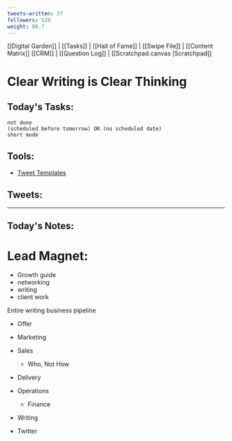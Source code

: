 ```yaml
---
tweets-written: 37
followers: 528
weight: 88.7
---
```

[[Digital Garden]] | [[Tasks]] | [[Hall of Fame]] | [[Swipe File]] | [[Content Matrix]]
[[CRM]] | [[Question Log]] | [[Scratchpad.canvas |Scratchpad]]


# Clear Writing is Clear Thinking

## Today's Tasks:
```tasks
not done
(scheduled before tomorrow) OR (no scheduled date)
short mode
```

## Tools:
- [Tweet Templates](https://www.notion.so/100-Tweet-Templates-with-Examples-fbdcc37fc2e04447ac452d310094e9d1)

## Tweets:


---
## Today's Notes:

# Lead Magnet:
- Growth guide
- networking
- writing
- client work

Entire writing business pipeline

- Offer
- Marketing
- Sales
	- Who, Not How
- Delivery
- Operations
	- Finance

- Writing
- Twitter